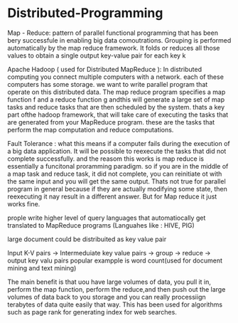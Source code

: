 # Distributed-Programming

Map - Reduce: pattern of parallel functional programming that has been bery successfule in enabling big data comoutrations.
Grouping is performed automatically by the map reduce framework.
It folds or reduces all those values to obtain a single output key-value pair for each key k

Apache Hadoop ( used for Distributed MapReduce ):
In distributed computing you connect multiple computers with a network.
each of these computers has some storage.
we want to write parallel program that operate on this distributed data.
The map reduce program specifies a map function f and a reduce function g andthis will generate a large set of map tasks and reduce tasks that are then scheduled by the system. thats a key part ofthe hadoop framework, that will take care of executing  the tasks that are generated from your MapReduce program. these are the tasks that perform the map computation and reduce computations.

Fault Tolerance : what this means if a computer fails during the execution of a big data application. It will be possible to reexecute the tasks that did not complete successfully. and the reasom this works is map reduce is essentially a funcitonal proramming paradigm. so if you are in the middle of a map task and reduce task, it did not complete, you can reinitiate ot with the same input and you will get the same output. Thats not true for parallel program in general because if they are actually modifying some state, then reexecuting it nay result in a different answer. But for Map reduce it just works fine.

prople write higher level of query languages  that automatiocally get  translated to MapReduce programs (Languahes like : HIVE, PIG)

large document could be distribuited as key value pair


Input K-V pairs -> Intermeduiate key value pairs -> group -> reduce -> output key valu pairs popular exampple is word count(used for document mining and text mining)

The main benefit is that uou have large volumes of data, you pull it in, perform the map function, perform the reduce,and then push out the large volumes of data back to you storage and you can really processiign terabytes of data quite easily that way. This has been used for algorithms such as page rank for generating index for web searches.




 

